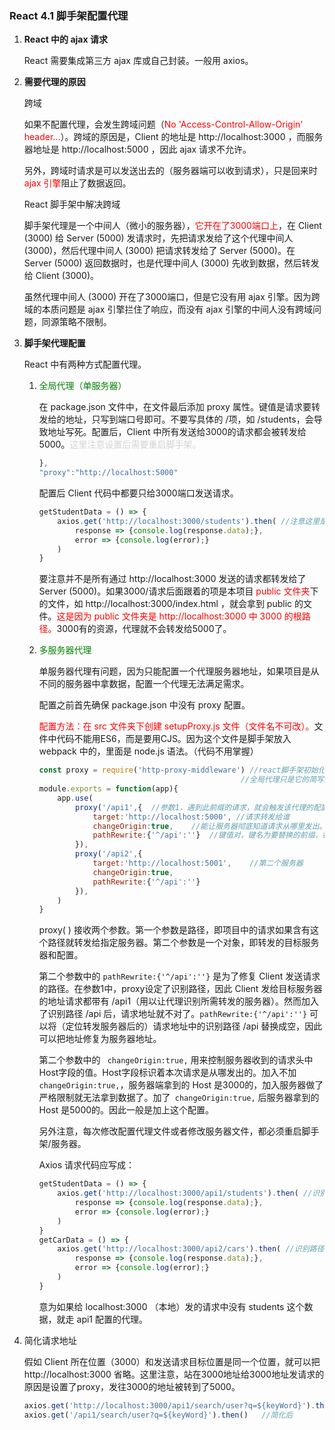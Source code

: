 ### React 4.1   脚手架配置代理

1. **React 中的 ajax 请求**

   React 需要集成第三方 ajax 库或自己封装。一般用 axios。

   

2. **需要代理的原因**

   跨域
   
   如果不配置代理，会发生跨域问题（<font color='red'>No 'Access-Control-Allow-Origin' header...</font>）。跨域的原因是，Client 的地址是 http://localhost:3000 ，而服务器地址是 http://localhost:5000 ，因此 ajax 请求不允许。
   
   另外，跨域时请求是可以发送出去的（服务器端可以收到请求），只是回来时 <font color='red'>ajax 引擎</font>阻止了数据返回。
   
   
   
   React 脚手架中解决跨域
   
   脚手架代理是一个中间人（微小的服务器），<font color='red'>它开在了3000端口上</font>，在 Client (3000) 给 Server (5000) 发请求时，先把请求发给了这个代理中间人 (3000)，然后代理中间人 (3000) 把请求转发给了 Server (5000)。在 Server (5000) 返回数据时，也是代理中间人 (3000) 先收到数据，然后转发给 Client (3000)。
   
   虽然代理中间人 (3000) 开在了3000端口，但是它没有用 ajax 引擎。因为跨域的本质问题是 ajax 引擎拦住了响应，而没有 ajax 引擎的中间人没有跨域问题，同源策略不限制。
   
   
   
3. **脚手架代理配置**

   React 中有两种方式配置代理。

   1. <font color='green'>全局代理（单服务器）</font>

      在 package.json 文件中，在文件最后添加 proxy 属性。键值是请求要转发给的地址，只写到端口号即可。不要写具体的 /项，如 /students，会导致地址写死。配置后，Client 中所有发送给3000的请求都会被转发给5000。<font color='lightgrey'>这里注意设置后需要重启脚手架。</font>

      ```javascript
      },
      "proxy":"http://localhost:5000"
      ```

      配置后 Client 代码中都要只给3000端口发送请求。

      ```javascript
      getStudentData = () => {
          axios.get('http://localhost:3000/students').then( //注意这里是给3000发
              response => {console.log(response.data);},
              error => {console.log(error);}
          )
      }
      ```

      

      要注意并不是所有通过 http://localhost:3000 发送的请求都转发给了 Server (5000)。如果3000/请求后面跟着的项是本项目 <font color='red'>public 文件夹</font>下的文件，如  http://localhost:3000/index.html ，就会拿到 public 的文件。<font color='red'>这是因为 public 文件夹是 http://localhost:3000 中 3000 的根路径。</font>3000有的资源，代理就不会转发给5000了。

      

   2. <font color='green'>多服务器代理</font>

      单服务器代理有问题，因为只能配置一个代理服务器地址，如果项目是从不同的服务器中拿数据，配置一个代理无法满足需求。

      配置之前首先确保 package.json 中没有 proxy 配置。

      <font color='red'>配置方法：在 src 文件夹下创建 setupProxy.js 文件（文件名不可改）。</font>文件中代码不能用ES6，而是要用CJS。因为这个文件是脚手架放入 webpack 中的，里面是 node.js 语法。（代码不用掌握）
      
      ```javascript
      const proxy = require('http-proxy-middleware') //react脚手架初始化时已经下载了这个包了。
      											   //全局代理只是它的简写版
      module.exports = function(app){
          app.use(
              proxy('/api1',{  //参数1，遇到此前缀的请求，就会触发该代理的配置
                  target:'http://localhost:5000', //请求转发给谁
                  changeOrigin:true,	//能让服务器彻底知道请求从哪里发出。默认false，进了改成true
                  pathRewrite:{'^/api':''}  //键值对，键名为要替换的前缀，键值为替换后空（必配置）
              }),
              proxy('/api2',{  
                  target:'http://localhost:5001',	 //第二个服务器
                  changeOrigin:true,	
                  pathRewrite:{'^/api':''}	
              }),
          )
      }
      ```
      
      proxy( ) 接收两个参数。第一个参数是路径，即项目中的请求如果含有这个路径就转发给指定服务器。第二个参数是一个对象，即转发的目标服务器和配置。
      
      第二个参数中的 `pathRewrite:{'^/api':''}` 是为了修复 Client 发送请求的路径。在参数1中，proxy设定了识别路径，因此 Client 发给目标服务器的地址请求都带有 /api1（用以让代理识别所需转发的服务器）。然而加入了识别路径 /api 后，请求地址就不对了。`pathRewrite:{'^/api':''}` 可以将（定位转发服务器后的）请求地址中的识别路径 /api 替换成空，因此可以把地址修复为服务器地址。
      
      第二个参数中的 ` changeOrigin:true,` 用来控制服务器收到的请求头中Host字段的值。Host字段标识着本次请求是从哪发出的。加入不加 ` changeOrigin:true,`，服务器端拿到的 Host 是3000的，加入服务器做了严格限制就无法拿到数据了。加了` changeOrigin:true,` 后服务器拿到的 Host 是5000的。因此一般是加上这个配置。
      
      另外注意，每次修改配置代理文件或者修改服务器文件，都必须重启脚手架/服务器。
      
      
      
      Axios 请求代码应写成：
      
      ```javascript
      getStudentData = () => {
          axios.get('http://localhost:3000/api1/students').then( //识别路径api1
              response => {console.log(response.data);},
              error => {console.log(error);}
          )
      }
      getCarData = () => {
          axios.get('http://localhost:3000/api2/cars').then( //识别路径api2
              response => {console.log(response.data);},
              error => {console.log(error);}
          )
      }
      ```
      
      意为如果给 localhost:3000 （本地）发的请求中没有 students 这个数据，就走 api1 配置的代理。
      
      

4. 简化请求地址

   假如 Client 所在位置（3000）和发送请求目标位置是同一个位置，就可以把 http://localhost:3000 省略。这里注意，站在3000地址给3000地址发请求的原因是设置了proxy，发往3000的地址被转到了5000。

   ```javascript
   axios.get('http://localhost:3000/api1/search/user?q=${keyWord}').then()   //简化前
   axios.get('/api1/search/user?q=${keyWord}').then()   //简化后
   ```

   
